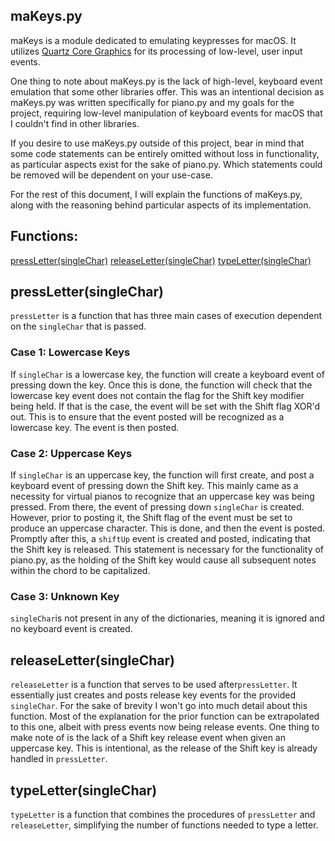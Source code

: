 ## maKeys.py


maKeys is a module dedicated to emulating keypresses for macOS. It utilizes [Quartz Core Graphics](https://developer.apple.com/documentation/coregraphics) for its processing of low-level, user input events.

One thing to note about maKeys.py is the lack of high-level, keyboard event emulation that some other libraries offer. This was an intentional decision as maKeys.py was written specifically for piano.py and my goals for the project, requiring low-level manipulation of keyboard events for macOS that I couldn't find in other libraries.

If you desire to use maKeys.py outside of this project, bear in mind that some code statements can be entirely omitted without loss in functionality, as particular aspects exist for the sake of piano.py. Which statements could be removed will be dependent on your use-case. 

For the rest of this document, I will explain the functions of maKeys.py, along with the reasoning behind particular aspects of its implementation.

## Functions:

[pressLetter(singleChar)](#pressLettersingleChar)
[releaseLetter(singleChar)](#releaseLettersingleChar)
[typeLetter(singleChar)](#typeLettersingleChar)

## pressLetter(singleChar)
```pressLetter``` is a function that has three main cases of execution dependent on the ``singleChar`` that is passed. 
### Case 1: Lowercase Keys
If ```singleChar``` is a lowercase key, the function will create a keyboard event of pressing down the key. Once this is done, the function will check that the lowercase key event does not contain the flag for the Shift key modifier being held. If that is the case, the event will be set with the Shift flag XOR'd out. This is to ensure that the event posted will be recognized as a lowercase key. The event is then posted.
### Case 2: Uppercase Keys
If ``singleChar`` is an uppercase key, the function will first create, and post a keyboard event of pressing down the Shift key. This mainly came as a necessity for virtual pianos to recognize that an uppercase key was being pressed. From there, the event of pressing down ``singleChar`` is created. However, prior to posting it, the Shift flag of the event must be set to produce an uppercase character. This is done, and then the event is posted. Promptly after this, a ``shiftUp`` event is created and posted, indicating that the Shift key is released. This statement is necessary for the functionality of piano.py, as the holding of the Shift key would cause all subsequent notes within the chord to be capitalized.
### Case 3: Unknown Key
``singleChar``is not present in any of the dictionaries, meaning it is ignored and no keyboard event is created.

## releaseLetter(singleChar)
``releaseLetter`` is a function that serves to be used after``pressLetter``. It essentially just creates and posts release key events for the provided ``singleChar``. For the sake of brevity I won't go into much detail about this function. Most of the explanation for the prior function can be extrapolated to this one, albeit with press events now being release events. One thing to make note of is the lack of a Shift key release event when given an uppercase key. This is intentional, as the release of the Shift key is already handled in ``pressLetter``.

## typeLetter(singleChar)
``typeLetter`` is a function that combines the procedures of ``pressLetter`` and ``releaseLetter``, simplifying the number of functions needed to type a letter.
